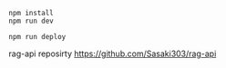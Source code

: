 ```
npm install
npm run dev
```

```
npm run deploy
```

rag-api reposirty
https://github.com/Sasaki303/rag-api
